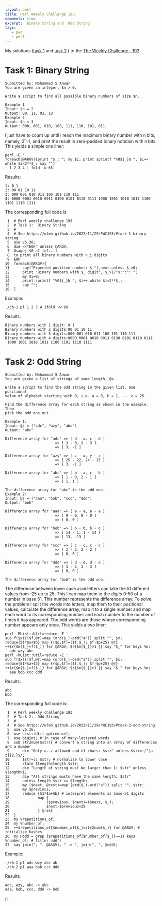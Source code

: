 ```yaml
---
layout: post
title: Perl Weekly Challenge 193.
comments: true
excerpt:  Binary String and  Odd String
tags:
   - pwc
   - perl
---
```


My solutions
([task 1](https://github.com/wlmb/perlweeklychallenge-club/blob/master/challenge-193/wlmb/perl/ch-1.pl)
and
[task 2](https://github.com/wlmb/perlweeklychallenge-club/blob/master/challenge-193/wlmb/perl/ch-2.pl)
)
to the  [The Weekly Challenge - 193](https://theweeklychallenge.org/blog/perl-weekly-challenge-193).


# Task 1: Binary String

    Submitted by: Mohammad S Anwar
    You are given an integer, $n > 0.

    Write a script to find all possible binary numbers of size $n.

    Example 1
    Input: $n = 2
    Output: 00, 11, 01, 10
    Example 2
    Input: $n = 3
    Output: 000, 001, 010, 100, 111, 110, 101, 011

I just have to count up until I reach the maximum binary number with
n bits, namely, 2<sup>n</sup>-1, and print the result in zero-padded binary
notation with n bits. This yields a simple one liner:

    perl -E '
    foreach(@ARGV){print "$_: "; my $i; print sprintf "%0${_}b ", $i++ while $i<2**$_; say ""}
    ' 1 2 3 4 | fold -w 68

Results:

    1: 0 1
    2: 00 01 10 11
    3: 000 001 010 011 100 101 110 111
    4: 0000 0001 0010 0011 0100 0101 0110 0111 1000 1001 1010 1011 1100
    1101 1110 1111

The corresponding full code is

     1  # Perl weekly challenge 193
     2  # Task 1:  Binary String
     3  #
     4  # See https://wlmb.github.io/2022/11/29/PWC193/#task-1-binary-string
     5  use v5.36;
     6  die <<"EOF" unless @ARGV;
     7  Usage; $0 n1 [n2...]
     8  to print all binary numbers with n_i digits
     9  EOF
    10  foreach(@ARGV){
    11      say("Expected positive number: $_"),next unless $_>0;
    12      print "Binary numbers with $_ digit", $_>1?"s:":": ";
    13      my $i=0;
    14      print sprintf "%0${_}b ", $i++ while $i<2**$_;
    15      say "";
    16  }

Example:

    ./ch-1.pl 1 2 3 4 |fold -w 68

Results:

    Binary numbers with 1 digit: 0 1
    Binary numbers with 2 digits:00 01 10 11
    Binary numbers with 3 digits:000 001 010 011 100 101 110 111
    Binary numbers with 4 digits:0000 0001 0010 0011 0100 0101 0110 0111
     1000 1001 1010 1011 1100 1101 1110 1111


# Task 2: Odd String

    Submitted by: Mohammad S Anwar
    You are given a list of strings of same length, @s.

    Write a script to find the odd string in the given list. Use positional
    value of alphabet starting with 0, i.e. a = 0, b = 1, ... z = 25.

    Find the difference array for each string as shown in the example. Then
    pick the odd one out.

    Example 1:
    Input: @s = ("adc", "wzy", "abc")
    Output: "abc"

    Difference array for "adc" => [ d - a, c - d ]
                           => [ 3 - 0, 2 - 3 ]
                           => [ 3, -1 ]

    Difference array for "wzy" => [ z - w, y - z ]
                           => [ 25 - 22, 24 - 25 ]
                           => [ 3, -1 ]

    Difference array for "abc" => [ b - a, c - b ]
                           => [ 1 - 0, 2 - 1 ]
                           => [ 1, 1 ]

    The difference array for "abc" is the odd one.
    Example 2:
    Input: @s = ("aaa", "bob", "ccc", "ddd")
    Output: "bob"

    Difference array for "aaa" => [ a - a, a - a ]
                           => [ 0 - 0, 0 - 0 ]
                           => [ 0, 0 ]

    Difference array for "bob" => [ o - b, b - o ]
                           => [ 14 - 1, 1 - 14 ]
                           => [ 13, -13 ]

    Difference array for "ccc" => [ c - c, c - c ]
                           => [ 2 - 2, 2 - 2 ]
                           => [ 0, 0 ]

    Difference array for "ddd" => [ d - d, d - d ]
                           => [ 3 - 3, 3 - 3 ]
                           => [ 0, 0 ]

    The difference array for "bob" is the odd one.

The difference between lower case ascii letters can take the 51
different values from -25 up to 25. This I can map them to the
*digits* 0-50 of a number in base 51. This number represents the
difference array. To solve the problem I split the words into letters,
map them to their positional values, calculate the difference array,
map it to a single number and map each word to its corresponding
number and each number to the number of times it has appeared. The odd
words are those whose corresponding number appears only once. This
yields a two liner:

    perl -MList::Util=reduce -E '
    sub f($x){($f,@r)=map {ord($_)-ord("a")} split "", $x; reduce{51*$a+$b} map {($p,$f)=($f,$_); $f-$p+25} @r}
    ++$r{$n{$_}=f($_)} for @ARGV; $r{$n{$_}}>1 || say "$_" for keys %n;
    ' adc wzy abc
    perl -MList::Util=reduce -E '
    sub f($x){($f,@r)=map {ord($_)-ord("a")} split "", $x; reduce{51*$a+$b} map {($p,$f)=($f,$_); $f-$p+25} @r}
    ++$r{$n{$_}=f($_)} for @ARGV; $r{$n{$_}}>1 || say "$_" for keys %n;
    ' aaa bob ccc ddd

Results:

    abc
    bob

The corresponding full code is:

     1  # Perl weekly challenge 193
     2  # Task 2:  Odd String
     3  #
     4  # See https://wlmb.github.io/2022/11/29/PWC193/#task-2-odd-string
     5  use v5.36;
     6  use List::Util qw(reduce);
     7  use bigint; # in case of many-lettered words
     8  sub str2num($str){ # convert a string into an array of differences and a number
     9      die "Only a..z allowed and >1 chars: $str" unless $str=~/^[a-z]{2,}$/;
    10      $str=lc $str; # normalize to lower case
    11      state $length=length $str;
    12      die "Length of string must be larger than 1: $str" unless $length>1;
    13      die "All strings musts have the same length: $str"
    14  	unless length $str == $length;
    15      my ($next, @rest)=map {ord($_)-ord("a")} split "", $str;
    16      my $previous;
    17      reduce {51*$a+$b} # interpret elements as base-51 digits
    18             map {
    19                 ($previous, $next)=($next, $_);
    20                 $next-$previous+25
    21             } @rest
    22  }
    23  my %repetitions_of;
    24  my %number_of;
    25  ++$repetitions_of{$number_of{$_}=str2num($_)} for @ARGV; # initialize hashes
    26  my @odd = grep {$repetitions_of{$number_of{$_}}==1} keys %number_of; # filter odd's
    27  say join(", ", @ARGV), " -> ", join(", ", @odd);

Example:

    ./ch-2.pl adc wzy abc ab
    ./ch-2.pl aaa bob ccc ddd

Results:

    adc, wzy, abc -> abc
    aaa, bob, ccc, ddd -> bob

/;
